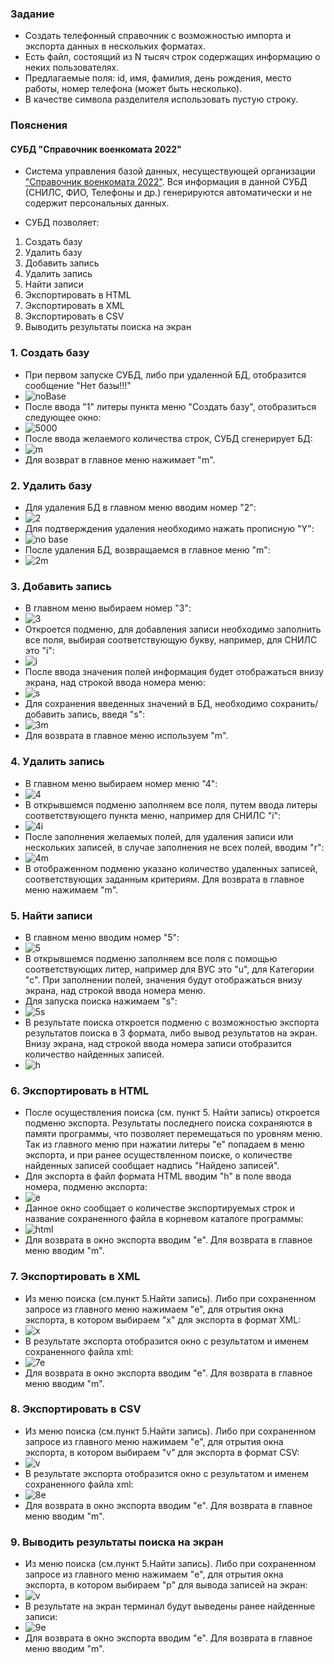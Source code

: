### Задание 

- Создать телефонный справочник с возможностью импорта и экспорта данных в нескольких форматах.
- Есть файл, состоящий из N тысяч строк содержащих информацию о неких пользователях.
- Предлагаемые поля: id, имя, фамилия, день рождения, место работы, номер телефона (может быть несколько).
- В качестве символа разделителя использовать пустую строку.

### Пояснения

#### СУБД "Справочник военкомата 2022"
- Система управления базой данных, несуществующей организации ["Справочник военкомата 2022"](https://github.com/allseenn/python/tree/main/07.Tasks/main.py). Вся информация в данной СУБД (СНИЛС, ФИО, Телефоны и др.) генерируются автоматически и не содержит персональных данных.

- СУБД позволяет:

1. Создать базу
2. Удалить базу
3. Добавить запись
4. Удалить запись
5. Найти записи
6. Экспортировать в HTML
7. Экспортировать в XML
8. Экспортировать в CSV
9. Выводить результаты поиска на экран

 ### 1. Создать базу
- При первом запуске СУБД, либо при удаленной БД, отобразится сообщение "Нет базы!!!"
- ![noBase](pics/11.png)
- После ввода "1" литеры пункта меню "Создать базу", отобразиться следующее окно:
- ![5000](pics/12.png)
- После ввода желаемого количества строк, СУБД сгенерирует БД:
- ![m](pics/13.png)
- Для возврат в главное меню нажимает "m".

### 2. Удалить базу
- Для удаления БД в главном меню вводим номер "2":
- ![2](pics/21.png)
- Для подтверждения удаления необходимо нажать прописную "Y":
- ![no base](pics/22.png)
- После удаления БД, возвращаемся в главное меню "m":
- ![2m](pics/23.png)

### 3. Добавить запись
- В главном меню выбираем номер "3":
- ![3](pics/31.png)
- Откроется подменю, для добавления записи необходимо заполнить все поля, выбирая соответствующую букву, например, для СНИЛС это "i":
- ![i](pics/32.png)
- После ввода значения полей информация будет отображаться внизу экрана, над строкой ввода номера меню:
- ![s](pics/33.png)
- Для сохранения введенных значений в БД, необходимо сохранить/добавить запись, введя "s":
- ![3m](pics/34.png)
- Для возврата в главное меню используем "m".

### 4. Удалить запись
- В главном меню выбираем номер меню "4":
- ![4](pics/41.png)
- В открывшемся подменю заполняем все поля, путем ввода литеры соответствующего пункта меню, например для СНИЛС "i":
- ![4i](pics/42.png)
- После заполнения желаемых полей, для удаления записи или нескольких записей, в случае заполнения не всех полей, вводим "r":
- ![4m](pics/43.png)
- В отображенном подменю указано количество удаленных записей, соответствующих заданным критериям. Для возврата в главное меню нажимаем "m".

### 5. Найти записи
- В главном меню вводим номер "5":
- ![5](pics/51.png)
- В открывшемся подменю заполняем все поля с помощью соответствующих литер, например для ВУС это "u", для Категории "c". При заполнении полей, значения будут отображаться внизу экрана, над строкой ввода номера меню.
- Для запуска поиска нажимаем "s":
- ![5s](pics/52.png)
- В результате поиска откроется подменю с возможностью экспорта результатов поиска в 3 формата, либо вывод результатов на экран.
Внизу экрана, над строкой ввода номера записи отобразится количество найденных записей.
- ![h](pics/53.png)

### 6. Экспортировать в HTML
- После осуществления поиска (см. пункт 5. Найти запись) откроется подменю экспорта. Результаты последнего поиска сохраняются в памяти программы, что позволяет перемещаться по уровням меню. Так из главного меню при нажатии литеры "e" попадаем в меню экспорта, и при ранее осуществленном поиске, о количестве найденных записей сообщает надпись "Найдено записей".
- Для экспорта в файл формата HTML вводим "h" в поле ввода номера, подменю экспорта:
- ![e](pics/61.png)
- Данное окно сообщает о количестве экспортируемых строк и название сохраненного файла в корневом каталоге программы:
- ![html](pics/62.png)
- Для возврата в окно экспорта вводим "e". Для возврата в главное меню вводим "m".

### 7. Экспортировать в XML
- Из меню поиска (см.пункт 5.Найти запись). Либо при сохраненном запросе из главного меню нажимаем "e", для отрытия окна экспорта, в котором выбираем "x" для экспорта в формат XML:
- ![x](pics/71.png)
- В результате экспорта отобразится окно с результатом и именем сохраненного файла xml:
- ![7e](pics/72.png)
- Для возврата в окно экспорта вводим "e". Для возврата в главное меню вводим "m".

### 8. Экспортировать в CSV
- Из меню поиска (см.пункт 5.Найти запись). Либо при сохраненном запросе из главного меню нажимаем "e", для отрытия окна экспорта, в котором выбираем "v" для экспорта в формат CSV:
- ![v](pics/81.png)
- В результате экспорта отобразится окно с результатом и именем сохраненного файла xml:
- ![8e](pics/82.png)
- Для возврата в окно экспорта вводим "e". Для возврата в главное меню вводим "m".

### 9. Выводить результаты поиска на экран
- Из меню поиска (см.пункт 5.Найти запись). Либо при сохраненном запросе из главного меню нажимаем "e", для отрытия окна экспорта, в котором выбираем "p" для вывода записей на экран:
- ![v](pics/91.png)
- В результате на экран терминал будут выведены ранее найденные записи:
- ![9e](pics/92.png)
- Для возврата в окно экспорта вводим "e". Для возврата в главное меню вводим "m".